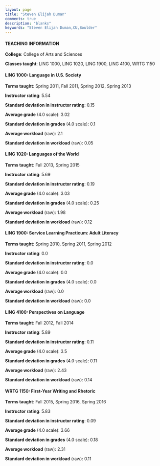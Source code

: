 ```yaml
---
layout: page
title: "Steven Elijah Duman" 
comments: true
description: "blanks"
keywords: "Steven Elijah Duman,CU,Boulder"
---
```

<head>
<script src="https://ajax.googleapis.com/ajax/libs/jquery/2.1.3/jquery.min.js"></script>
<script src="https://dl.dropboxusercontent.com/s/pc42nxpaw1ea4o9/highcharts.js?dl=0"></script>
<!-- <script src="../assets/js/highcharts.js"></script> -->
<style type="text/css">@font-face {
	font-family: "Bebas Neue";
	src: url(https://www.filehosting.org/file/details/544349/BebasNeue Regular.otf) format("opentype");
	}
	h1.Bebas { 
		font-family: "Bebas Neue", Verdana, Tahoma;
	}
</style>
</head>
	   
#### TEACHING INFORMATION

**College**: College of Arts and Sciences

**Classes taught**: LING 1000, LING 1020, LING 1900, LING 4100, WRTG 1150

#### LING 1000: Language in U.S. Society

**Terms taught**: Spring 2011, Fall 2011, Spring 2012, Spring 2013

**Instructor rating**: 5.54

**Standard deviation in instructor rating**: 0.15

**Average grade** (4.0 scale): 3.02

**Standard deviation in grades** (4.0 scale): 0.1

**Average workload** (raw): 2.1

**Standard deviation in workload** (raw): 0.05

#### LING 1020: Languages of the World

**Terms taught**: Fall 2013, Spring 2015

**Instructor rating**: 5.69

**Standard deviation in instructor rating**: 0.19

**Average grade** (4.0 scale): 3.03

**Standard deviation in grades** (4.0 scale): 0.25

**Average workload** (raw): 1.98

**Standard deviation in workload** (raw): 0.12

#### LING 1900: Service Learning Practicum: Adult Literacy

**Terms taught**: Spring 2010, Spring 2011, Spring 2012

**Instructor rating**: 0.0

**Standard deviation in instructor rating**: 0.0

**Average grade** (4.0 scale): 0.0

**Standard deviation in grades** (4.0 scale): 0.0

**Average workload** (raw): 0.0

**Standard deviation in workload** (raw): 0.0

#### LING 4100: Perspectives on Language

**Terms taught**: Fall 2012, Fall 2014

**Instructor rating**: 5.89

**Standard deviation in instructor rating**: 0.11

**Average grade** (4.0 scale): 3.5

**Standard deviation in grades** (4.0 scale): 0.11

**Average workload** (raw): 2.43

**Standard deviation in workload** (raw): 0.14

#### WRTG 1150: First-Year Writing and Rhetoric

**Terms taught**: Fall 2015, Spring 2016, Spring 2016

**Instructor rating**: 5.83

**Standard deviation in instructor rating**: 0.09

**Average grade** (4.0 scale): 3.66

**Standard deviation in grades** (4.0 scale): 0.18

**Average workload** (raw): 2.31

**Standard deviation in workload** (raw): 0.11


